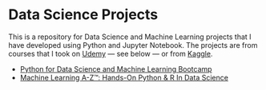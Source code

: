 # Data Science Projects

This is a repository for Data Science and Machine Learning projects that I have developed using Python and Jupyter Notebook. The projects are from courses that I took on [Udemy](https://www.udemy.com/) — see below — or from [Kaggle](https://www.kaggle.com/).

- [Python for Data Science and Machine Learning Bootcamp](https://www.udemy.com/course/python-for-data-science-and-machine-learning-bootcamp/)
- [Machine Learning A-Z™: Hands-On Python & R In Data Science](https://www.udemy.com/course/machinelearning/)
